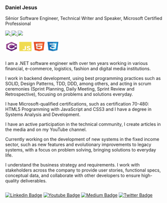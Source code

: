 ### Daniel Jesus 


 Sênior Software Engineer, Technical Writer and Speaker, Microsoft Certified Professional
 
 
<div>
  <a href="https://github.com/djesusnet">
  <img height="180em" src="https://github-readme-stats.vercel.app/api?username=djesusnet&show_icons=true&theme=tokyonight&include_all_commits=true&count_private=true"/>
  <img height="180em" src="https://github-readme-stats.vercel.app/api/top-langs/?username=djesusnet&layout=compact&langs_count=7&theme=tokyonight"/>
  <img height="180em" src="https://github-readme-streak-stats.herokuapp.com/?user=djesusnet&theme=tokyonigh"/>
   
 </a>
</div>

<div style="display: inline_block"><br>
  <img align="center" alt="Jesus-Csharp" height="30" width="40" src="https://raw.githubusercontent.com/devicons/devicon/master/icons/csharp/csharp-original.svg"> 
  <img align="center" alt="Jesus-Js" height="30" width="40" src="https://raw.githubusercontent.com/devicons/devicon/master/icons/javascript/javascript-plain.svg">
  <img align="center" alt="Jesus-HTML" height="30" width="40" src="https://raw.githubusercontent.com/devicons/devicon/master/icons/html5/html5-original.svg">
  <img align="center" alt="Jesus-CSS" height="30" width="40" src="https://raw.githubusercontent.com/devicons/devicon/master/icons/css3/css3-original.svg">
</div>

##
I am a .NET software engineer with over ten years working in various financial, e-commerce, logistics, fashion and digital media institutions.

I work in backend development, using best programming practices such as SOLID, Design Patterns, TDD, DDD, among others, and acting in scrum ceremonies (Sprint Planning, Daily Meeting, Sprint Review and Retrospective), focusing on problems and solutions everyday.

I have Microsoft-qualified certifications, such as certification 70-480: HTML5 Programming with JavaScript and CSS3 and I have a degree in Systems Analysis and Development.

I have an active participation in the technical community, I create articles in the media and on my YouTube channel.

Currently working on the development of new systems in the fixed income sector, such as new features and evolutionary improvements to legacy systems, with a focus on problem solving, bringing solutions to everyday life.


I understand the business strategy and requirements. I work with stakeholders across the company to provide user stories, functional specs, conceptual data, and collaborate with other developers to ensure high-quality deliverables.

##

[![Linkedin Badge](https://img.shields.io/badge/linkedin-%230077B5.svg?&style=for-the-badge&logo=linkedin&logoColor=white)](https://www.linkedin.com/in/djesusnet/)
[![Youtube Badge](https://img.shields.io/badge/youtube-%23FF0000.svg?&style=for-the-badge&logo=youtube&logoColor=white)](https://www.youtube.com/danieljesusdotnet)
[![Medium Badge](https://img.shields.io/badge/medium-%2312100E.svg?&style=for-the-badge&logo=medium&logoColor=white)](https://medium.com/@djesusnet/)
[![Twitter Badge](https://img.shields.io/badge/twitter-%231DA1F2.svg?&style=for-the-badge&logo=twitter&logoColor=white)](https://twitter.com/djesusnet)

